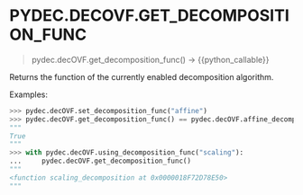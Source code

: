 # PYDEC.DECOVF.GET_DECOMPOSITION_FUNC
> pydec.decOVF.get_decomposition_func() →  {{python_callable}}

Returns the function of the currently enabled decomposition algorithm.

Examples:
```python
>>> pydec.decOVF.set_decomposition_func("affine")
>>> pydec.decOVF.get_decomposition_func() == pydec.decOVF.affine_decomposition
"""
True
"""
>>> with pydec.decOVF.using_decomposition_func("scaling"):
...     pydec.decOVF.get_decomposition_func()
"""
<function scaling_decomposition at 0x0000018F72D78E50>
"""
```